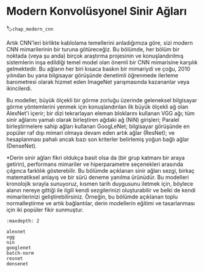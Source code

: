# Modern Konvolüsyonel Sinir Ağları
:label:`chap_modern_cnn`

Artık CNN'leri birlikte kablolama temellerini anladığımıza göre, sizi modern CNN mimarilerinin bir turuna götüreceğiz. Bu bölümde, her bölüm bir noktada (veya şu anda) birçok araştırma projesinin ve konuşlandırılmış sistemlerin inşa edildiği temel model olan önemli bir CNN mimarisine karşılık gelmektedir. Bu ağların her biri kısaca baskın bir mimariydi ve çoğu, 2010 yılından bu yana bilgisayar görüşünde denetimli öğrenmede ilerleme barometresi olarak hizmet eden ImageNet yarışmasında kazananlar veya ikincilerdi.

Bu modeller, büyük ölçekli bir görme zorluğu üzerinde geleneksel bilgisayar görme yöntemlerini yenmek için konuşlandırılan ilk büyük ölçekli ağ olan AlexNet'i içerir; bir dizi tekrarlayan eleman bloklarını kullanan VGG ağı; tüm sinir ağlarını yamalı olarak birleştiren ağdaki ağ (NiN) girişleri; Paralel birleştirmelere sahip ağları kullanan GoogLeNet; bilgisayar görüşünde en popüler raf dışı mimari olmaya devam eden artık ağlar (ResNet); ve hesaplanması pahalı ancak bazı son kriterler belirlemiş yoğun bağlı ağlar (DenseNet).

*Derin sinir ağları fikri oldukça basit olsa da (bir grup katmanı bir araya getirin), performans mimariler ve hiperparametre seçenekleri arasında çılgınca farklılık gösterebilir. Bu bölümde açıklanan sinir ağları sezgi, birkaç matematiksel anlayış ve bir sürü deneme yanılma ürünüdür. Bu modelleri kronolojik sırayla sunuyoruz, kısmen tarih duygusunu iletmek için, böylece alanın nereye gittiği ile ilgili kendi sezgilerinizi oluşturabilir ve belki de kendi mimarilerinizi geliştirebilirsiniz. Örneğin, bu bölümde açıklanan toplu normalleştirme ve artık bağlantılar, derin modellerin eğitimi ve tasarlanması için iki popüler fikir sunmuştur.

```toc
:maxdepth: 2

alexnet
vgg
nin
googlenet
batch-norm
resnet
densenet
```
